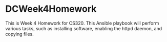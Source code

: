 # DCWeek4Homework

This is Week 4 Homework for CS320. This Ansible playbook will perform various tasks, such as installing software, enabling the httpd daemon, and copying files. 
